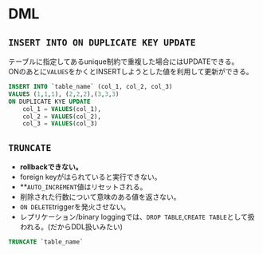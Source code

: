 # DML


## `INSERT INTO ON DUPLICATE KEY UPDATE`

テーブルに指定してあるunique制約で重複した場合にはUPDATEできる。  
ONのあとに`VALUES`をかくとINSERTしようとした値を利用して更新ができる。

```sql
INSERT INTO `table_name` (col_1, col_2, col_3)
VALUES (1,1,1), (2,2,2),(3,3,3)
ON DUPLICATE KYE UPDATE
    col_1 = VALUES(col_1),
    col_2 = VALUES(col_2),
    col_3 = VALUES(col_3)
```


## `TRUNCATE`

* **rollbackできない。**
* foreign keyがはられていると実行できない。
* **`AUTO_INCREMENT`値はリセットされる。  
* 削除された行数について意味のある値を返さない。
* `ON DELETE`triggerを発火させない。
* レプリケーション/binary loggingでは、`DROP TABLE`,`CREATE TABLE`として扱われる。(だからDDL扱いみたい)

```sql
TRUNCATE `table_name`
```
